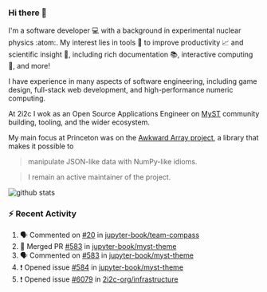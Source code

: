 ### Hi there 👋 

I'm a software developer 💻 with a background in experimental nuclear physics :atom:. My interest lies in tools :wrench: to improve productivity :chart_with_upwards_trend: and scientific insight :telescope:, including rich documentation 📚, interactive computing 🧮, and more! 

I have experience in many aspects of software engineering, including game design, full-stack web development, and high-performance numeric computing. 

At 2i2c I wok as an Open Source Applications Engineer on [MyST](https://github.com/jupyter-book/mystmd) community building, tooling, and the wider ecosystem. 

My main focus at Princeton was on the [Awkward Array project](awkward-array.org/), a library that makes it possible to 
> manipulate JSON-like data with NumPy-like idioms.

> I remain an active maintainer of the project. 

![github stats](https://github-readme-stats.vercel.app/api?username=agoose77&show_icons=true&hide_rank=true&hide_title=true&bg_color=30,e76445,904e95&text_color=efe3ec&icon_color=efe3ec)
<!--
**agoose77/agoose77** is a ✨ _special_ ✨ repository because its `README.md` (this file) appears on your GitHub profile.

Here are some ideas to get you started:

- 🔭 I’m currently working on ...
- 🌱 I’m currently learning ...
- 👯 I’m looking to collaborate on ...
- 🤔 I’m looking for help with ...
- 💬 Ask me about ...
- 📫 How to reach me: ...
- 😄 Pronouns: ...
- ⚡ Fun fact: ...
-->

### :zap: Recent Activity

<!--START_SECTION:activity-->
1. 🗣 Commented on [#20](https://github.com/jupyter-book/team-compass/issues/20#issuecomment-2895054885) in [jupyter-book/team-compass](https://github.com/jupyter-book/team-compass)
2. 🎉 Merged PR [#583](https://github.com/jupyter-book/myst-theme/pull/583) in [jupyter-book/myst-theme](https://github.com/jupyter-book/myst-theme)
3. 🗣 Commented on [#583](https://github.com/jupyter-book/myst-theme/pull/583#issuecomment-2894673676) in [jupyter-book/myst-theme](https://github.com/jupyter-book/myst-theme)
4. ❗ Opened issue [#584](https://github.com/jupyter-book/myst-theme/issues/584) in [jupyter-book/myst-theme](https://github.com/jupyter-book/myst-theme)
5. ❗ Opened issue [#6079](https://github.com/2i2c-org/infrastructure/issues/6079) in [2i2c-org/infrastructure](https://github.com/2i2c-org/infrastructure)
<!--END_SECTION:activity-->
